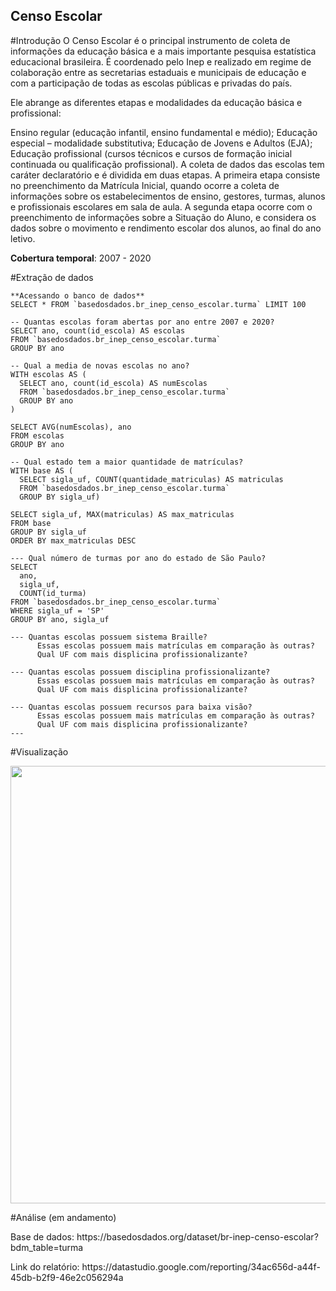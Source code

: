 <span align="left">

##  Censo Escolar 

</span>

#Introdução
O Censo Escolar é o principal instrumento de coleta de informações da educação básica e a mais importante pesquisa estatística educacional brasileira. É coordenado pelo Inep e realizado em regime de colaboração entre as secretarias estaduais e municipais de educação e com a participação de todas as escolas públicas e privadas do país.

Ele abrange as diferentes etapas e modalidades da educação básica e profissional:

Ensino regular (educação infantil, ensino fundamental e médio);
Educação especial – modalidade substitutiva;
Educação de Jovens e Adultos (EJA);
Educação profissional (cursos técnicos e cursos de formação inicial continuada ou qualificação profissional).
A coleta de dados das escolas tem caráter declaratório e é dividida em duas etapas. A primeira etapa consiste no preenchimento da Matrícula Inicial, quando ocorre a coleta de informações sobre os estabelecimentos de ensino, gestores, turmas, alunos e profissionais escolares em sala de aula. A segunda etapa ocorre com o preenchimento de informações sobre a Situação do Aluno, e considera os dados sobre o movimento e rendimento escolar dos alunos, ao final do ano letivo.

**Cobertura temporal**: 2007 - 2020

#Extração de dados

```
**Acessando o banco de dados**
SELECT * FROM `basedosdados.br_inep_censo_escolar.turma` LIMIT 100

-- Quantas escolas foram abertas por ano entre 2007 e 2020?
SELECT ano, count(id_escola) AS escolas
FROM `basedosdados.br_inep_censo_escolar.turma` 
GROUP BY ano

-- Qual a media de novas escolas no ano?
WITH escolas AS (
  SELECT ano, count(id_escola) AS numEscolas
  FROM `basedosdados.br_inep_censo_escolar.turma`
  GROUP BY ano
)

SELECT AVG(numEscolas), ano
FROM escolas
GROUP BY ano

-- Qual estado tem a maior quantidade de matrículas?
WITH base AS (
  SELECT sigla_uf, COUNT(quantidade_matriculas) AS matriculas
  FROM `basedosdados.br_inep_censo_escolar.turma` 
  GROUP BY sigla_uf)

SELECT sigla_uf, MAX(matriculas) AS max_matriculas
FROM base
GROUP BY sigla_uf
ORDER BY max_matriculas DESC

--- Qual número de turmas por ano do estado de São Paulo?
SELECT 
  ano,
  sigla_uf,
  COUNT(id_turma)
FROM `basedosdados.br_inep_censo_escolar.turma` 
WHERE sigla_uf = 'SP'
GROUP BY ano, sigla_uf

--- Quantas escolas possuem sistema Braille?
      Essas escolas possuem mais matrículas em comparação às outras?
      Qual UF com mais displicina profissionalizante?
      
--- Quantas escolas possuem disciplina profissionalizante?
      Essas escolas possuem mais matrículas em comparação às outras?
      Qual UF com mais displicina profissionalizante?
      
--- Quantas escolas possuem recursos para baixa visão?
      Essas escolas possuem mais matrículas em comparação às outras?
      Qual UF com mais displicina profissionalizante?
--- 
```

#Visualização
<div align="left">
<img src="https://user-images.githubusercontent.com/71914264/192434774-6b8b1991-5a8c-4045-871f-fd0881d7aa33.png" width="700px" />
</div>

#Análise
(em andamento)

<p> Base de dados: https://basedosdados.org/dataset/br-inep-censo-escolar?bdm_table=turma </p>
<p> Link do relatório: https://datastudio.google.com/reporting/34ac656d-a44f-45db-b2f9-46e2c056294a </p>
